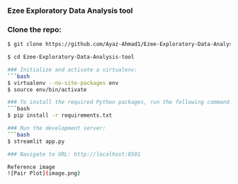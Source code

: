 ### Ezee Exploratory Data Analysis tool

### Clone the repo:
   ```bash
$ git clone https://github.com/Ayaz-Ahmad1/Ezee-Exploratory-Data-Analysis-tool.git

$ cd Ezee-Exploratory-Data-Analysis-tool

### Initialize and activate a virtualenv:
   ```bash
$ virtualenv --no-site-packages env
$ source env/bin/activate

### To install the required Python packages, run the following command:
   ```bash
$ pip install -r requirements.txt

### Run the development server:
   ```bash
$ streamlit app.py

### Navigate to URL: http://localhost:8501

Reference image
![Pair Plot](image.png)

